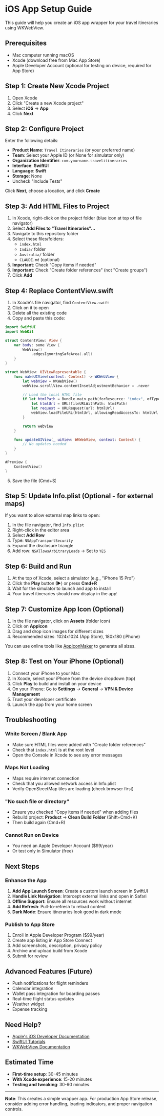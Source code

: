 # iOS App Setup Guide

This guide will help you create an iOS app wrapper for your travel itineraries using WKWebView.

## Prerequisites

- Mac computer running macOS
- Xcode (download free from Mac App Store)
- Apple Developer Account (optional for testing on device, required for App Store)

## Step 1: Create New Xcode Project

1. Open Xcode
2. Click "Create a new Xcode project"
3. Select **iOS** → **App**
4. Click **Next**

## Step 2: Configure Project

Enter the following details:

- **Product Name**: `Travel Itineraries` (or your preferred name)
- **Team**: Select your Apple ID (or None for simulator only)
- **Organization Identifier**: `com.yourname.travelitineraries`
- **Interface**: **SwiftUI**
- **Language**: **Swift**
- **Storage**: None
- Uncheck "Include Tests"

Click **Next**, choose a location, and click **Create**

## Step 3: Add HTML Files to Project

1. In Xcode, right-click on the project folder (blue icon at top of file navigator)
2. Select **Add Files to "Travel Itineraries"...**
3. Navigate to this repository folder
4. Select these files/folders:
   - `index.html`
   - `India/` folder
   - `Australia/` folder
   - `CLAUDE.md` (optional)
5. **Important**: Check "Copy items if needed"
6. **Important**: Check "Create folder references" (not "Create groups")
7. Click **Add**

## Step 4: Replace ContentView.swift

1. In Xcode's file navigator, find `ContentView.swift`
2. Click on it to open
3. Delete all the existing code
4. Copy and paste this code:

```swift
import SwiftUI
import WebKit

struct ContentView: View {
    var body: some View {
        WebView()
            .edgesIgnoringSafeArea(.all)
    }
}

struct WebView: UIViewRepresentable {
    func makeUIView(context: Context) -> WKWebView {
        let webView = WKWebView()
        webView.scrollView.contentInsetAdjustmentBehavior = .never

        // Load the local HTML file
        if let htmlPath = Bundle.main.path(forResource: "index", ofType: "html") {
            let htmlUrl = URL(fileURLWithPath: htmlPath)
            let request = URLRequest(url: htmlUrl)
            webView.loadFileURL(htmlUrl, allowingReadAccessTo: htmlUrl.deletingLastPathComponent())
        }

        return webView
    }

    func updateUIView(_ uiView: WKWebView, context: Context) {
        // No updates needed
    }
}

#Preview {
    ContentView()
}
```

5. Save the file (Cmd+S)

## Step 5: Update Info.plist (Optional - for external maps)

If you want to allow external map links to open:

1. In the file navigator, find `Info.plist`
2. Right-click in the editor area
3. Select **Add Row**
4. Type: `NSAppTransportSecurity`
5. Expand the disclosure triangle
6. Add row: `NSAllowsArbitraryLoads` → Set to `YES`

## Step 6: Build and Run

1. At the top of Xcode, select a simulator (e.g., "iPhone 15 Pro")
2. Click the **Play** button (▶) or press **Cmd+R**
3. Wait for the simulator to launch and app to install
4. Your travel itineraries should now display in the app!

## Step 7: Customize App Icon (Optional)

1. In the file navigator, click on **Assets** (folder icon)
2. Click on **AppIcon**
3. Drag and drop icon images for different sizes
4. Recommended sizes: 1024x1024 (App Store), 180x180 (iPhone)

You can use online tools like [AppIconMaker](https://appiconmaker.co/) to generate all sizes.

## Step 8: Test on Your iPhone (Optional)

1. Connect your iPhone to your Mac
2. In Xcode, select your iPhone from the device dropdown (top)
3. Click **Play** to build and install on your device
4. On your iPhone: Go to **Settings** → **General** → **VPN & Device Management**
5. Trust your developer certificate
6. Launch the app from your home screen

## Troubleshooting

### White Screen / Blank App
- Make sure HTML files were added with "Create folder references"
- Check that `index.html` is at the root level
- Open the Console in Xcode to see any error messages

### Maps Not Loading
- Maps require internet connection
- Check that you allowed network access in Info.plist
- Verify OpenStreetMap tiles are loading (check browser first)

### "No such file or directory"
- Ensure you checked "Copy items if needed" when adding files
- Rebuild project: **Product** → **Clean Build Folder** (Shift+Cmd+K)
- Then build again (Cmd+R)

### Cannot Run on Device
- You need an Apple Developer Account ($99/year)
- Or test only in Simulator (free)

## Next Steps

### Enhance the App

1. **Add App Launch Screen**: Create a custom launch screen in SwiftUI
2. **Handle Link Navigation**: Intercept external links and open in Safari
3. **Offline Support**: Ensure all resources work without internet
4. **Add Refresh**: Pull-to-refresh to reload content
5. **Dark Mode**: Ensure itineraries look good in dark mode

### Publish to App Store

1. Enroll in Apple Developer Program ($99/year)
2. Create app listing in App Store Connect
3. Add screenshots, description, privacy policy
4. Archive and upload build from Xcode
5. Submit for review

## Advanced Features (Future)

- Push notifications for flight reminders
- Calendar integration
- Wallet pass integration for boarding passes
- Real-time flight status updates
- Weather widget
- Expense tracking

## Need Help?

- [Apple's iOS Developer Documentation](https://developer.apple.com/documentation/)
- [SwiftUI Tutorials](https://developer.apple.com/tutorials/swiftui)
- [WKWebView Documentation](https://developer.apple.com/documentation/webkit/wkwebview)

## Estimated Time

- **First-time setup**: 30-45 minutes
- **With Xcode experience**: 15-20 minutes
- **Testing and tweaking**: 30-60 minutes

---

**Note**: This creates a simple wrapper app. For production App Store release, consider adding error handling, loading indicators, and proper navigation controls.
